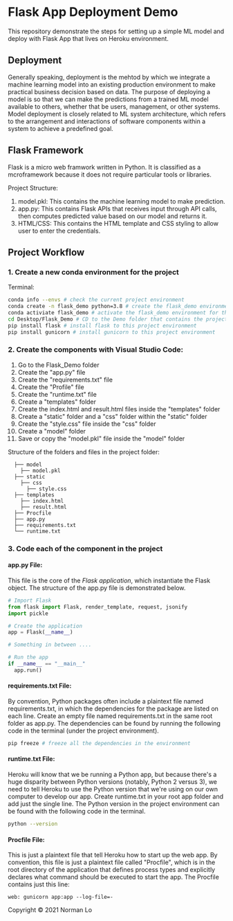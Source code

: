 # Flask App Deployment Demo

This repository demonstrate the steps for setting up a simple ML model and deploy with Flask App that lives on Heroku environment.

## Deployment

Generally speaking, deployment is the mehtod by which we integrate a machine learning model into an existing production environment to make practical business decision based on data. The purpose of deploying a model is so that we can make the predictions from a trained ML model available to others, whether that be users, management, or other systems. Model deployment is closely related to ML system architecture, which refers to the arrangement and interactions of software components within a system to achieve a predefined goal.

## Flask Framework

Flask is a micro web framwork written in Python. It is classified as a mcroframework because it does not require particular tools or libraries.

Project Structure:

1. model.pkl: This contains the machine learning model to make prediction.
2. app.py: This contains Flask APIs that receives input through API calls, then computes predicted value based on our model and returns it.
4. HTML/CSS: This contains the HTML template and CSS styling to allow user to enter the credentials.

## Project Workflow

### 1. Create a new conda environment for the project

Terminal:

``` sh
conda info --envs # check the current project environment
conda create -n flask_demo python=3.8 # create the flask_demo environment for the project
conda activiate flask_demo # activate the flask_demo environment for the project
cd Desktop/Flask_Demo # CD to the Demo folder that contains the project components
pip install flask # install flask to this project environment
pip install gunicorn # install gunicorn to this project environment

```

### 2. Create the components with Visual Studio Code:

1. Go to the Flask_Demo folder
2. Create the "app.py" file
3. Create the "requirements.txt" file
4. Create the "Profile" file
5. Create the "runtime.txt" file
6. Create a "templates" folder
7. Create the index.html and result.html files inside the "templates" folder
8. Create a "static" folder and a "css" folder within the "static" folder
9. Create the "style.css" file inside the "css" folder
10. Create a "model" folder
11. Save or copy the "model.pkl" file inside the "model" folder

Structure of the folders and files in the project folder:

~~~
  ├── model
    ├── model.pkl
  ├── static
    ├── css
      ├── style.css
  ├── templates
    ├── index.html
    ├── result.html
  ├── Procfile
  ├── app.py
  ├── requirements.txt
  └── runtime.txt
~~~

### 3. Code each of the component in the project

#### app.py File: 

This file is the core of the *Flask application*, which instantiate the Flask object. The structure of the app.py file is demonstrated below.  

``` Python
# Import Flask 
from flask import Flask, render_template, request, jsonify
import pickle

# Create the application
app = Flask(__name__)

# Something in between ....

# Run the app
if __name__ == "__main__"
  app.run()
```

#### requirements.txt File:

By convention, Python packages often include a plaintext file named requirements.txt, in which the dependencies for the package are listed on each line. Create an empty file named requirements.txt in the same root folder as app.py. The dependencies can be found by running the following code in the terminal (under the project environment).

``` sh
pip freeze # freeze all the dependencies in the environment
```

#### runtime.txt File:

Heroku will know that we be running a Python app, but because there's a huge disparity between Python versions (notably, Python 2 versus 3), we need to tell Heroku to use the Python version that we're using on our own computer to develop our app. Create runtime.txt in your root app folder and add just the single line. The Python version in the project environment can be found with the following code in the terminal.

``` sh
python --version
```

#### Procfile File:

This is just a plaintext file that tell Heroku how to start up the web app. By convention, this file is just a plaintext file called "Procfile", which is in the root directory of the application that defines process types and explicitly declares what command should be executed to start the app. The Procfile contains just this line:

``` 
web: gunicorn app:app --log-file=-
```






Copyright © 2021 Norman Lo
